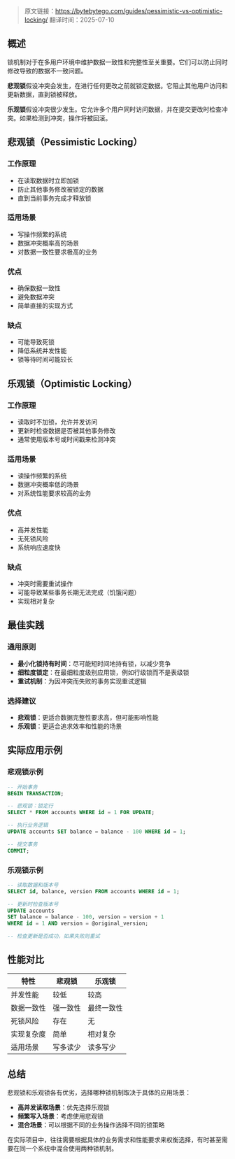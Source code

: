 > 原文链接：https://bytebytego.com/guides/pessimistic-vs-optimistic-locking/
> 翻译时间：2025-07-10

## 概述

锁机制对于在多用户环境中维护数据一致性和完整性至关重要。它们可以防止同时修改导致的数据不一致问题。

**悲观锁**假设冲突会发生，在进行任何更改之前就锁定数据。它阻止其他用户访问和更新数据，直到锁被释放。

**乐观锁**假设冲突很少发生。它允许多个用户同时访问数据，并在提交更改时检查冲突。如果检测到冲突，操作将被回滚。

## 悲观锁（Pessimistic Locking）

### 工作原理
- 在读取数据时立即加锁
- 防止其他事务修改被锁定的数据
- 直到当前事务完成才释放锁

### 适用场景
- 写操作频繁的系统
- 数据冲突概率高的场景
- 对数据一致性要求极高的业务

### 优点
- 确保数据一致性
- 避免数据冲突
- 简单直接的实现方式

### 缺点
- 可能导致死锁
- 降低系统并发性能
- 锁等待时间可能较长

## 乐观锁（Optimistic Locking）

### 工作原理
- 读取时不加锁，允许并发访问
- 更新时检查数据是否被其他事务修改
- 通常使用版本号或时间戳来检测冲突

### 适用场景
- 读操作频繁的系统
- 数据冲突概率低的场景
- 对系统性能要求较高的业务

### 优点
- 高并发性能
- 无死锁风险
- 系统响应速度快

### 缺点
- 冲突时需要重试操作
- 可能导致某些事务长期无法完成（饥饿问题）
- 实现相对复杂

## 最佳实践

### 通用原则
- **最小化锁持有时间**：尽可能短时间地持有锁，以减少竞争
- **细粒度锁定**：在最细粒度级别应用锁，例如行级锁而不是表级锁
- **重试机制**：为因冲突而失败的事务实现重试逻辑

### 选择建议
- **悲观锁**：更适合数据完整性要求高，但可能影响性能
- **乐观锁**：更适合追求效率和性能的场景

## 实际应用示例

### 悲观锁示例
```sql
-- 开始事务
BEGIN TRANSACTION;

-- 悲观锁：锁定行
SELECT * FROM accounts WHERE id = 1 FOR UPDATE;

-- 执行业务逻辑
UPDATE accounts SET balance = balance - 100 WHERE id = 1;

-- 提交事务
COMMIT;
```

### 乐观锁示例
```sql
-- 读取数据和版本号
SELECT id, balance, version FROM accounts WHERE id = 1;

-- 更新时检查版本号
UPDATE accounts 
SET balance = balance - 100, version = version + 1 
WHERE id = 1 AND version = @original_version;

-- 检查更新是否成功，如果失败则重试
```

## 性能对比

| 特性 | 悲观锁 | 乐观锁 |
|------|--------|--------|
| 并发性能 | 较低 | 较高 |
| 数据一致性 | 强一致性 | 最终一致性 |
| 死锁风险 | 存在 | 无 |
| 实现复杂度 | 简单 | 相对复杂 |
| 适用场景 | 写多读少 | 读多写少 |

## 总结

悲观锁和乐观锁各有优劣，选择哪种锁机制取决于具体的应用场景：

- **高并发读取场景**：优先选择乐观锁
- **频繁写入场景**：考虑使用悲观锁
- **混合场景**：可以根据不同的业务操作选择不同的锁策略

在实际项目中，往往需要根据具体的业务需求和性能要求来权衡选择，有时甚至需要在同一个系统中混合使用两种锁机制。
